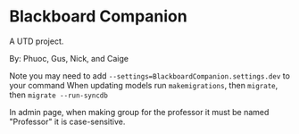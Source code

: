 # Blackboard Companion
A UTD project.

By: Phuoc, Gus, Nick, and Caige

Note you may need to add `--settings=BlackboardCompanion.settings.dev` to your command
When updating models run `makemigrations`, then `migrate`, then `migrate --run-syncdb`

In admin page, when making group for the professor it must be named "Professor" it is case-sensitive.